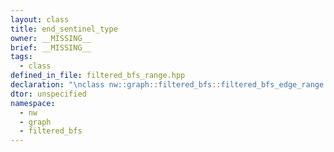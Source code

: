 ```yaml
---
layout: class
title: end_sentinel_type
owner: __MISSING__
brief: __MISSING__
tags:
  - class
defined_in_file: filtered_bfs_range.hpp
declaration: "\nclass nw::graph::filtered_bfs::filtered_bfs_edge_range::filtered_bfs_edge_range_iterator::end_sentinel_type;"
dtor: unspecified
namespace:
  - nw
  - graph
  - filtered_bfs
---
```

